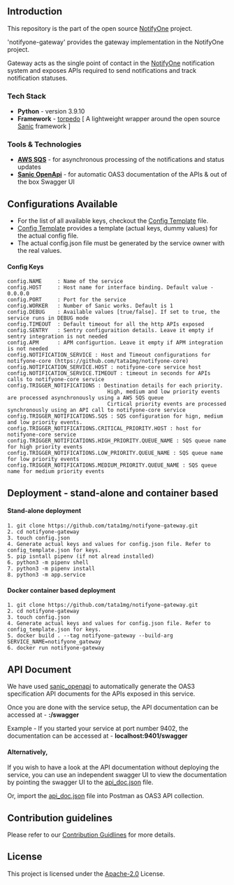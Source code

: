 ## Introduction
This repository is the part of the open source [NotifyOne](https://github.com/tata1mg/notifyone) project.

'notifyone-gateway' provides the gateway implementation in the NotifyOne project.

Gateway acts as the single point of contact in the [NotifyOne](https://github.com/tata1mg/notifyone) notification system and exposes APIs required to send notifications and track notification statuses.

### Tech Stack 
* **Python** - version 3.9.10
* **Framework** - [torpedo](https://github.com/tata1mg/torpedo) [ A lightweight wrapper around the open source [Sanic](https://sanic.dev/en/) framework ]

### Tools & Technologies

* **[AWS SQS](https://aws.amazon.com/sqs/)** - for asynchronous processing of the notifications and status updates
* **[Sanic OpenApi](https://github.com/sanic-org/sanic-openapi)** - for automatic OAS3 documentation of the APIs & out of the box Swagger UI

## Configurations Available
* For the list of all available keys, checkout the [Config Template](https://github.com/tata1mg/notifyone-gateway/blob/master/config_template.json) file.
* [Config Template](https://github.com/tata1mg/notifyone-gateway/blob/master/config_template.json) provides a template (actual keys, dummy values) for the actual config file.
* The actual config.json file must be generated by the service owner with the real values. 

#### Config Keys
    config.NAME     : Name of the service
    config.HOST     : Host name for interface binding. Default value - 0.0.0.0
    config.PORT     : Port for the service
    config.WORKER   : Number of Sanic works. Default is 1
    config.DEBUG    : Available values [true/false]. If set to true, the service runs in DEBUG mode
    config.TIMEOUT  : Default timeout for all the http APIs exposed
    config.SENTRY   : Sentry configuraition details. Leave it empty if sentry integration is not needed
    config.APM      : APM configurtion. Leave it empty if APM integration is not needed
    config.NOTIFICATION_SERVICE : Host and Timeout configurations for notifyone-core (https://github.com/tata1mg/notifyone-core)
    config.NOTIFICATION_SERVICE.HOST : notifyone-core service host
    config.NOTIFICATION_SERVICE.TIMEOUT : timeout in seconds for APIs calls to notifyone-core service
    config.TRIGGER_NOTIFICATIONS : Destination details for each priority.
                                    High, medium and low priority events are processed asynchronously using a AWS SQS queue
                                    Cirtical priority events are processed synchronously using an API call to notifyone-core service
    config.TRIGGER_NOTIFICATIONS.SQS : SQS configuration for hign, medium and low priority events.
    config.TRIGGER_NOTIFICATIONS.CRITICAL_PRIORITY.HOST : host for notifyone-core service
    config.TRIGGER_NOTIFICATIONS.HIGH_PRIORITY.QUEUE_NAME : SQS queue name for high priority events
    config.TRIGGER_NOTIFICATIONS.LOW_PRIORITY.QUEUE_NAME : SQS queue name for low priority events
    config.TRIGGER_NOTIFICATIONS.MEDIUM_PRIORITY.QUEUE_NAME : SQS queue name for medium priority events

## Deployment - stand-alone and container based
#### Stand-alone deployment
    1. git clone https://github.com/tata1mg/notifyone-gateway.git
    2. cd notifyone-gateway
    3. touch config.json
    4. Generate actual keys and values for config.json file. Refer to config_template.json for keys.
    5. pip isntall pipenv (if not alread installed)
    6. python3 -m pipenv shell
    7. python3 -m pipenv install
    8. python3 -m app.service
#### Docker container based deployment
    1. git clone https://github.com/tata1mg/notifyone-gateway.git
    2. cd notifyone-gateway
    3. touch config.json
    4. Generate actual keys and values for config.json file. Refer to config_template.json for keys.
    5. docker build . --tag notifyone-gateway --build-arg SERVICE_NAME=notifyone_gateway
    6. docker run notifyone-gateway

## API Document
We have used [sanic_openapi](https://pypi.org/project/sanic-openapi/) to automatically generate the OAS3 specification API documents for the APIs exposed in this service.

Once you are done with the service setup, the API documentation can be accessed at - **<service-host>:<service-port>/swagger**

Example - If you started your service at port number 9402, the documentation can be accessed at - **localhost:9401/swagger**

#### **Alternatively,**
If you wish to have a look at the API documentation without deploying the service, you can use an independent swagger UI to view the documentation by pointing the swagger UI to the [api_doc.json](https://github.com/tata1mg/notifyone-gateway/blob/master/api_doc.json) file.

Or, import the [api_doc.json](https://github.com/tata1mg/notifyone-gateway/blob/master/api_doc.json) file into Postman as OAS3 API collection.



## Contribution guidelines
Please refer to our [Contribution Guidlines](https://github.com/tata1mg/notifyone-gateway/blob/master/CONTRIBUTING.md) for more details.

## License
This project is licensed under the
[Apache-2.0](https://github.com/tata1mg/notifyone-gateway/blob/master/LICENSE) License.